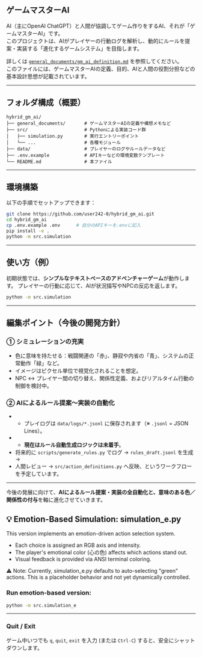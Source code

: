 ## ゲームマスターAI

AI（主にOpenAI ChatGPT）と人間が協調してゲーム作りをするAI、それが「ゲームマスターAI」です。  
このプロジェクトは、AIがプレイヤーの行動ログを解析し、動的にルールを提案・実装する「進化するゲームシステム」を目指します。

詳しくは [`general_documents/gm_ai_definition.md`](general_documents/gm_ai_definition.md) を参照してください。  
このファイルには、ゲームマスターAIの定義、目的、AIと人間の役割分担などの基本設計思想が記載されています。

---

## フォルダ構成（概要）

```
hybrid_gm_ai/
├── general_documents/       # ゲームマスターAIの定義や構想メモなど
├── src/                     # Pythonによる実装コード群
│   ├── simulation.py        # 実行エントリーポイント
│   └── ...                  # 各種モジュール
├── data/                    # プレイヤーのログやルールデータなど
├── .env.example             # APIキーなどの環境変数テンプレート
└── README.md                # 本ファイル
```

---

## 環境構築

以下の手順でセットアップできます：

```bash
git clone https://github.com/user242-0/hybrid_gm_ai.git
cd hybrid_gm_ai
cp .env.example .env      # 自分のAPIキーを.envに記入
pip install -e .
python -m src.simulation
```

---

## 使い方（例）

初期状態では、**シンプルなテキストベースのアドベンチャーゲーム**が動作します。
プレイヤーの行動に応じて、AIが状況描写やNPCの反応を返します。

```bash
python -m src.simulation
```

---

## 編集ポイント（今後の開発方針）

### ① シミュレーションの充実

* 色に意味を持たせる：戦闘関連の「赤」、静寂や内省の「青」、システムの正常動作「緑」など。
* イメージはピクセル単位で視覚化されることを想定。
* NPC ↔ プレイヤー間の切り替え、関係性定義、およびリアルタイム行動の制御を検討中。

### ② AIによるルール提案～実装の自動化

+ * プレイログは `data/logs/*.jsonl` に保存されます（※ `.jsonl` = JSON Lines）。
+ * **現在はルール自動生成ロジックは未着手**。  
+   将来的に `scripts/generate_rules.py` でログ → `rules_draft.jsonl` を生成 →  
+   人間レビュー → `src/action_definitions.py` へ反映、というワークフローを予定しています。

---

今後の発展に向けて、**AIによるルール提案・実装の全自動化と、意味のある色／関係性の付与**を軸に進化させていきます。


## 💡 Emotion-Based Simulation: simulation_e.py

This version implements an emotion-driven action selection system.

- Each choice is assigned an RGB axis and intensity.
- The player's emotional color (心の色) affects which actions stand out.
- Visual feedback is provided via ANSI terminal coloring.

⚠️ Note:
Currently, simulation_e.py defaults to auto-selecting "green" actions.
This is a placeholder behavior and not yet dynamically controlled.

### Run emotion-based version:

```bash
python -m src.simulation_e
```
---
### Quit / Exit
ゲーム中いつでも `q`, `quit`, `exit` を入力 (または `Ctrl-C`) すると、安全にシャットダウンします。
